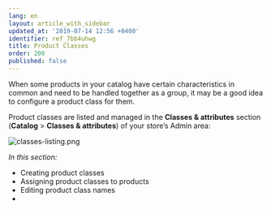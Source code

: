 ```yaml
---
lang: en
layout: article_with_sidebar
updated_at: '2019-07-14 12:56 +0400'
identifier: ref_7bb4uhwg
title: Product Classes
order: 200
published: false
---
```

When some products in your catalog have certain characteristics in common and need to be handled together as a group, it may be a good idea to configure a product class for them. 

Product classes are listed and managed in the **Classes & attributes** section (**Catalog** > **Classes & attributes**) of your store’s Admin area:

![classes-listing.png]({{site.baseurl}}/attachments/ref_7bb4uhwg/classes-listing.png)

_In this section:_

*  Creating product classes
*  Assigning product classes to products
*  Editing product class names
*  